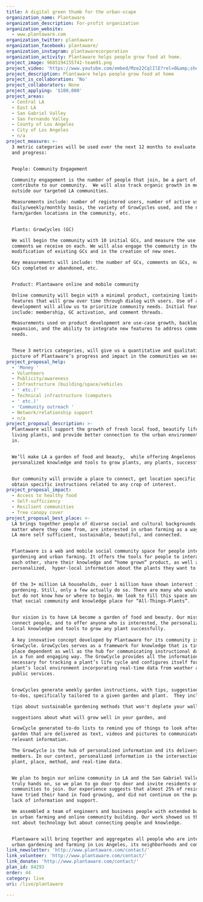 ```yaml
---
title: A digital green thumb for the urban-scape
organization_name: Plantaware
organization_description: For-profit organization
organization_website:
  - www.plantaware.com
organization_twitter: plantaware
organization_facebook: plantaware/
organization_instagram: plantawarecorporation
organization_activity: Plantaware helps people grow food at home.
project_image: 9685194155741-team91.png
project_video: 'https://www.youtube.com/embed/Mze22CqlIlE?rel=0&amp;showinfo=0'
project_description: Plantaware helps people grow food at home
project_is_collaboration: 'No'
project_collaborators: None
project_applying: '$100,000'
project_areas:
  - Central LA
  - East LA
  - San Gabriel Valley
  - San Fernando Valley
  - County of Los Angeles
  - City of Los Angeles
  - n/a
project_measure: >-
  3 metric categories will be used over the next 12 months to evaluate our work
  and progress:


  People: Community Engagement

  Community engagement is the number of people that join, be a part of, and
  contribute to our community.  We will also track organic growth in membership
  outside our targeted LA communities.

  Measurements include: number of registered users, number of active users on a
  daily/weekly/monthly basis, the variety of GrowCycles used, and the number of
  farm/garden locations in the community, etc.


  Plants: GrowCycles (GC)

  We will begin the community with 10 initial GCs, and measure the use and
  comments we receive on each. We will also engage the community in the
  modification of existing GCs and in the creation of new ones.

  Key measurements will include: the number of GCs, comments on GCs, number of
  GCs completed or abandoned, etc.


  Product: Plantaware online and mobile community

  Online community will begin with a minimal product, containing limited
  features that will grow over time through dialog with users. Use of agile
  development will allow us to prioritize community needs. Initial features
  include: membership, GC activation, and comment threads.

  Measurements used on product development are use-case growth, backlog
  expansion, and the ability to integrate new features to address community
  needs.


  These 3 metrics categories, will give us a quantitative and qualitative
  picture of Plantaware’s progress and impact in the communities we serve.
project_proposal_help:
  - 'Money '
  - Volunteers
  - Publicity/awareness
  - Infrastructure (building/space/vehicles
  - ' etc.)'
  - Technical infrastructure (computers
  - ' etc.)'
  - 'Community outreach '
  - Network/relationship support
  - n/a
project_proposal_description: >-
  Plantaware will support the growth of fresh local food, beautify life with
  living plants, and provide better connection to the urban environment we live
  in. 


  We’ll make LA a garden of food and beauty,  while offering Angelenos
  personalized knowledge and tools to grow plants, any plants, successfully. 


  Our community will provide a place to connect, get location specific and
  obtain specific instructions related to any crop of interest.
project_proposal_impact:
  - Access to healthy food
  - Self-sufficiency
  - Resilient communities
  - Tree canopy cover
project_proposal_best_place: >-
  LA brings together people of diverse social and cultural backgrounds. Many, no
  matter where they come from, are interested in urban farming as a way to make
  LA more self sufficient, sustainable, beautiful, and connected.


  Plantaware is a web and mobile social community space for people interested in
  gardening and urban farming. It offers the tools for people to interact with
  each other, share their knowledge and “home grown” product, as well as receive
  personalized,  hyper-local information about the plants they want to grow.


  Of the 3+ million LA households, over 1 million have shown interest in food
  gardening. Still, only a few actually do so. There are many who would like to,
  but do not know how or where to begin. We look to fill this space and become
  that social community and knowledge place for “All-Things-Plants”. 


  Our vision is to have LA become a garden of food and beauty. Our mission is to
  connect people, and to offer anyone who is interested, the personalized hyper
  local knowledge and tools to grow any plant successfully.
   
  A key innovative concept developed by Plantaware for its community is the
  GrowCycle. GrowCycles serves as a framework for knowledge that is time and
  place dependent as well as the hub for communicating instructional data-sets
  in a fun and engaging way. The GrowCycle provides all the information
  necessary for tracking a plant’s life cycle and configures itself for the
  plant’s local environment incorporating real-time data from weather and other
  public services.


  GrowCycles generate weekly garden instructions, with tips, suggestions, and
  to-dos, specifically tailored to a given garden and plant.  They include:

  tips about sustainable gardening methods that won't deplete your wallet,

  suggestions about what will grow well in your garden, and

  GrowCycle generated to-do lists to remind you of things to look after in your
  garden that are delivered as text, videos and pictures to communicate the
  relevant information.  

  The GrowCycle is the hub of personalized information and its delivery to our
  members. In our context, personalized information is the intersection of
  plant, place, method, and real-time data.


  We plan to begin our online community in LA and the San Gabriel Valley. We are
  truly hands on, so we plan to go door to door and invite residents of these
  communities to join. Our experience suggests that almost 25% of residents,
  have tried their hand in food growing, and did not continue on the path for
  lack of information and support. 

  We assembled a team of engineers and business people with extended background
  in urban farming and online community building. Our work showed us that  it’s
  not about technology but about connecting people and knowledge.


  Plantaware will bring together and aggregates all people who are interested in
  urban gardening and farming in Los Angeles, its neighborhoods and communities.
link_newsletter: 'http://www.plantaware.com/contact/'
link_volunteer: 'http://www.plantaware.com/contact/'
link_donate: 'http://www.plantaware.com/contact/'
plan_id: 84293
order: 44
category: live
uri: /live/plantaware

---
```


